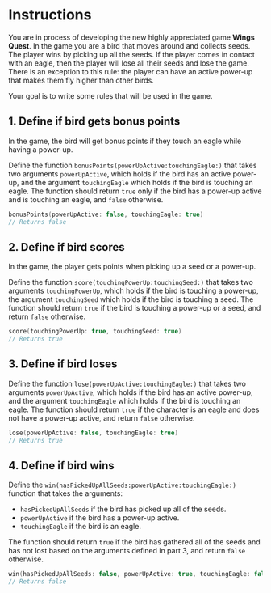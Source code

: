 # Instructions

You are in process of developing the new highly appreciated game **Wings Quest**.
In the game you are a bird that moves around and collects seeds.
The player wins by picking up all the seeds.
If the player comes in contact with an eagle, then the player will lose all their seeds and lose the game.
There is an exception to this rule: the player can have an active power-up that makes them fly higher than other birds.

Your goal is to write some rules that will be used in the game.

## 1. Define if bird gets bonus points

In the game, the bird will get bonus points if they touch an eagle while having a power-up.

Define the function `bonusPoints(powerUpActive:touchingEagle:)` that takes two arguments `powerUpActive`, which holds if the bird has an active power-up, and the argument `touchingEagle` which holds if the bird is touching an eagle.
The function should return `true` only if the bird has a power-up active and is touching an eagle, and `false` otherwise.

```Swift
bonusPoints(powerUpActive: false, touchingEagle: true)
// Returns false
```

## 2. Define if bird scores

In the game, the player gets points when picking up a seed or a power-up.

Define the function `score(touchingPowerUp:touchingSeed:)` that takes two arguments `touchingPowerUp`, which holds if the bird is touching a power-up, the argument `touchingSeed` which holds if the bird is touching a seed.
The function should return `true` if the bird is touching a power-up or a seed, and return `false` otherwise.

```Swift
score(touchingPowerUp: true, touchingSeed: true)
// Returns true
```

## 3. Define if bird loses

Define the function `lose(powerUpActive:touchingEagle:)` that takes two arguments `powerUpActive`, which holds if the bird has an active power-up, and the argument `touchingEagle` which holds if the bird is touching an eagle.
The function should return `true` if the character is an eagle and does not have a power-up active, and return `false` otherwise.

```Swift
lose(powerUpActive: false, touchingEagle: true)
// Returns true
```

## 4. Define if bird wins

Define the `win(hasPickedUpAllSeeds:powerUpActive:touchingEagle:)` function that takes the arguments:

- `hasPickedUpAllSeeds` if the bird has picked up all of the seeds.
- `powerUpActive` if the bird has a power-up active.
- `touchingEagle` if the bird is an eagle.

The function should return `true` if the bird has gathered all of the seeds and has not lost based on the arguments defined in part 3, and return `false` otherwise.

```Swift
win(hasPickedUpAllSeeds: false, powerUpActive: true, touchingEagle: false)
// Returns false
```
